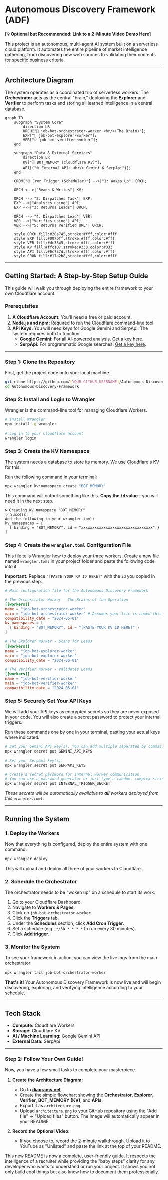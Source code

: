 # Autonomous Discovery Framework (ADF)

**[💡 Optional but Recommended: Link to a 2-Minute Video Demo Here]**

This project is an autonomous, multi-agent AI system built on a serverless cloud platform. It automates the entire pipeline of market intelligence gathering, from discovering new web sources to validating their contents for specific business criteria.

---

## Architecture Diagram

The system operates as a coordinated trio of serverless workers. The **Orchestrator** acts as the central "brain," deploying the **Explorer** and **Verifier** to perform tasks and storing all learned intelligence in a central database.

```mermaid
graph TD
    subgraph "System Core"
        direction LR
        ORCH["🤖 job-bot-orchestrator-worker <br/>(The Brain)"];
        EXP["🔎 job-bot-explorer-worker"];
        VER["✅ job-bot-verifier-worker"];
    end

    subgraph "Data & External Services"
        direction LR
        KV["🗄️ BOT_MEMORY (Cloudflare KV)"];
        API[("🌐 External APIs <br/> Gemini & SerpApi")];
    end

    CRON["⏰ Cron Trigger (Scheduler)"] -->|"1: Wakes Up"| ORCH;
    
    ORCH <-->|"Reads & Writes"| KV;
    
    ORCH -->|"2: Dispatches Task"| EXP;
    EXP -->|"Analyzes using"| API;
    EXP -->|"3: Returns Leads"| ORCH;
    
    ORCH -->|"4: Dispatches Lead"| VER;
    VER -->|"Verifies using"| API;
    VER -->|"5: Returns Verified URL"| ORCH;
    
    style ORCH fill:#28a745,stroke:#fff,color:#fff
    style EXP fill:#007bff,stroke:#fff,color:#fff
    style VER fill:#dc3545,stroke:#fff,color:#fff
    style KV fill:#ffc107,stroke:#333,color:#333
    style API fill:#6c757d,stroke:#fff,color:#fff
    style CRON fill:#17a2b8,stroke:#fff,color:#fff
```

---

## Getting Started: A Step-by-Step Setup Guide

This guide will walk you through deploying the entire framework to your own Cloudflare account.

### Prerequisites

1. **A Cloudflare Account:** You'll need a free or paid account.
2. **Node.js and npm:** Required to run the Cloudflare command-line tool.
3. **API Keys:** You will need keys for Google Gemini and SerpApi. The system requires both to function.
   - **Google Gemini:** For all AI-powered analysis. [Get a key here](https://aistudio.google.com/app/apikey).
   - **SerpApi:** For programmatic Google searches. [Get a key here](https://serpapi.com/dashboard).

---

### Step 1: Clone the Repository

First, get the project code onto your local machine.

```bash
git clone https://github.com/[YOUR_GITHUB_USERNAME]/Autonomous-Discovery-Framework.git
cd Autonomous-Discovery-Framework
```

### Step 2: Install and Login to Wrangler

Wrangler is the command-line tool for managing Cloudflare Workers.

```bash
# Install Wrangler
npm install -g wrangler

# Log in to your Cloudflare account
wrangler login
```

### Step 3: Create the KV Namespace

The system needs a database to store its memory. We use Cloudflare's KV for this.

Run the following command in your terminal:

```bash
npx wrangler kv:namespace create "BOT_MEMORY"
```

This command will output something like this. **Copy the `id` value**—you will need it in the next step.

```
🌀 Creating KV namespace "BOT_MEMORY"
✨ Success!
Add the following to your wrangler.toml:
kv_namespaces = [
  { binding = "BOT_MEMORY", id = "xxxxxxxxxxxxxxxxxxxxxxxxxxxxxxxx" }
]
```

### Step 4: Create the `wrangler.toml` Configuration File

This file tells Wrangler how to deploy your three workers. Create a new file named `wrangler.toml` in your project folder and paste the following code into it.

**Important:** Replace `"[PASTE YOUR KV ID HERE]"` with the `id` you copied in the previous step.

```toml
# Main configuration file for the Autonomous Discovery Framework

# The Orchestrator Worker - The Brains of the Operation
[[workers]]
name = "job-bot-orchestrator-worker"
main = "job-bot-orchestrator-worker" # Assumes your file is named this
compatibility_date = "2024-05-01"
kv_namespaces = [
  { binding = "BOT_MEMORY", id = "[PASTE YOUR KV ID HERE]" }
]

# The Explorer Worker - Scans for Leads
[[workers]]
name = "job-bot-explorer-worker"
main = "job-bot-explorer-worker"
compatibility_date = "2024-05-01"

# The Verifier Worker - Validates Leads
[[workers]]
name = "job-bot-verifier-worker"
main = "job-bot-verifier-worker"
compatibility_date = "2024-05-01"
```

### Step 5: Securely Set Your API Keys

We will add your API keys as encrypted secrets so they are never exposed in your code. You will also create a secret password to protect your internal triggers.

Run these commands one by one in your terminal, pasting your actual keys where indicated.

```bash
# Set your Gemini API key(s). You can add multiple separated by commas.
npx wrangler secret put GEMINI_API_KEYS

# Set your SerpApi key(s).
npx wrangler secret put SERPAPI_KEYS

# Create a secret password for internal worker communication.
# You can use a password generator or just type a random, complex string.
npx wrangler secret put INTERNAL_TRIGGER_SECRET
```

*These secrets will be automatically available to **all** workers deployed from this `wrangler.toml`.*

---

## Running the System

### 1. Deploy the Workers

Now that everything is configured, deploy the entire system with one command:

```bash
npx wrangler deploy
```

This will upload and deploy all three of your workers to Cloudflare.

### 2. Schedule the Orchestrator

The orchestrator needs to be "woken up" on a schedule to start its work.

1. Go to your Cloudflare Dashboard.
2. Navigate to **Workers & Pages**.
3. Click on `job-bot-orchestrator-worker`.
4. Click the **Triggers** tab.
5. Under the **Schedules** section, click **Add Cron Trigger**.
6. Set a schedule (e.g., `*/30 * * * *` to run every 30 minutes).
7. Click **Add trigger**.

### 3. Monitor the System

To see your framework in action, you can view the live logs from the main orchestrator:

```bash
npx wrangler tail job-bot-orchestrator-worker
```

**That's it!** Your Autonomous Discovery Framework is now live and will begin discovering, exploring, and verifying intelligence according to your schedule.

---

## Tech Stack

- **Compute:** Cloudflare Workers
- **Storage:** Cloudflare KV
- **AI / Machine Learning:** Google Gemini API
- **External Data:** SerpApi

---

### **Step 2: Follow Your Own Guide!**

Now, you have a few small tasks to complete your masterpiece.

1. **Create the Architecture Diagram:**
   - Go to [**diagrams.net**](https://app.diagrams.net/).
   - Create the simple flowchart showing the **Orchestrator**, **Explorer**, **Verifier**, **BOT_MEMORY (KV)**, and **APIs**.
   - Export it as `architecture.png`.
   - Upload `architecture.png` to your GitHub repository using the "Add file" -> "Upload files" button. The image will automatically appear in your README.

2. **Record the Optional Video:**
   - If you choose to, record the 2-minute walkthrough. Upload it to YouTube as "Unlisted" and paste the link at the top of your README.

This new README is now a complete, user-friendly guide. It respects the intelligence of a recruiter while providing the "baby steps" clarity for any developer who wants to understand or run your project. It shows you not only build cool things but also know how to document them professionally.
